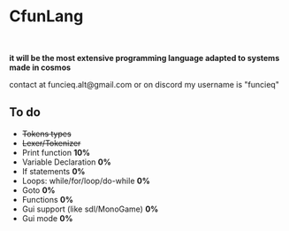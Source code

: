 <h1>CfunLang</h1><br>

<p><b>it will be the most extensive programming language adapted to systems made in cosmos</b></p>



<p>contact at funcieq.alt@gmail.com or on discord my username is "funcieq"</p>

## To do
<ul>
<li><del>Tokens types</del></li>
<li><del>Lexer/Tokenizer</del></li>
<li>Print function <b>10%</b></li>
<li>Variable Declaration <b>0%</b></li>
<li>If statements <b>0%</b></li>
<li>Loops: while/for/loop/do-while <b>0%</b></li>
<li>Goto <b>0%</b></li>
<li>Functions <b>0%</b></li>
<li>Gui support (like sdl/MonoGame) <b>0%</b></li>
<li>Gui mode <b>0%</b></li>
</ul>